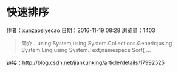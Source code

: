 # 快速排序
作者：xunzaosiyecao
日期：2016-11-19 08:28
浏览量：1403
> 简介：using System;using System.Collections.Generic;using System.Linq;using System.Text;namespace Sort{   ...

 链接：http://blog.csdn.net/jiankunking/article/details/17992525
